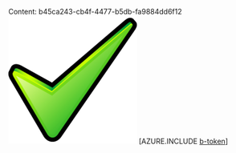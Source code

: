 Content: b45ca243-cb4f-4477-b5db-fa9884dd6f12![image](410be666-c798-4f50-a6e3-4713970af16a.png)
[AZURE.INCLUDE [b-token](46fd9b53-26b8-4b60-a09d-b25d047305e0.md)]

